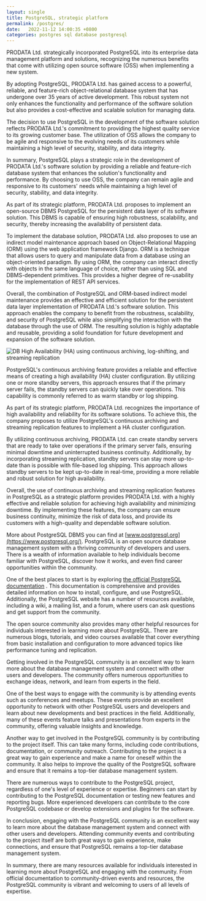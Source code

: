 ```yaml
---
layout: single
title: PostgreSQL, strategic platform
permalink: /postgres/
date:   2022-11-12 14:00:35 +0800
categories: postgres sql database postgresql
---
```


PRODATA Ltd. strategically incorporated PostgreSQL into its enterprise data management platform and solutions, recognizing the numerous benefits that come with utilizing open source software (OSS) when implementing a new system.

By adopting PostgreSQL, PRODATA Ltd. has gained access to a powerful, reliable, and feature-rich object-relational database system that has undergone over 35 years of active development. This robust system not only enhances the functionality and performance of the software solution but also provides a cost-effective and scalable solution for managing data.

The decision to use PostgreSQL in the development of the software solution reflects PRODATA Ltd.'s commitment to providing the highest quality service to its growing customer base. The utilization of OSS allows the company to be agile and responsive to the evolving needs of its customers while maintaining a high level of security, stability, and data integrity.

In summary, PostgreSQL plays a strategic role in the development of PRODATA Ltd.'s software solution by providing a reliable and feature-rich database system that enhances the solution's functionality and performance. By choosing to use OSS, the company can remain agile and responsive to its customers' needs while maintaining a high level of security, stability, and data integrity.

As part of its strategic platform, PRODATA Ltd. proposes to implement an open-source DBMS PostgreSQL for the persistent data layer of its software solution. This DBMS is capable of ensuring high robustness, scalability, and security, thereby increasing the availability of persistent data.

To implement the database solution, PRODATA Ltd. also proposes to use an indirect model maintenance approach based on Object-Relational Mapping (ORM) using the web application framework Django. ORM is a technique that allows users to query and manipulate data from a database using an object-oriented paradigm. By using ORM, the company can interact directly with objects in the same language of choice, rather than using SQL and DBMS-dependent primitives. This provides a higher degree of re-usability for the implementation of REST API services.

Overall, the combination of PostgreSQL and ORM-based indirect model maintenance provides an effective and efficient solution for the persistent data layer implementation of PRODATA Ltd.'s software solution. This approach enables the company to benefit from the robustness, scalability, and security of PostgreSQL while also simplifying the interaction with the database through the use of ORM. The resulting solution is highly adaptable and reusable, providing a solid foundation for future development and expansion of the software solution.

![DB High Availability (HA) using continuous archiving, log-shifting, and streaming replication](/assets/images/postgres/db_reliability.png "DB High Availability (HA) using continuous archiving, log-shifting, and streaming replication")

PostgreSQL's continuous archiving feature provides a reliable and effective means of creating a high availability (HA) cluster configuration. By utilizing one or more standby servers, this approach ensures that if the primary server fails, the standby servers can quickly take over operations. This capability is commonly referred to as warm standby or log shipping.

As part of its strategic platform, PRODATA Ltd. recognizes the importance of high availability and reliability for its software solutions. To achieve this, the company proposes to utilize PostgreSQL's continuous archiving and streaming replication features to implement a HA cluster configuration.

By utilizing continuous archiving, PRODATA Ltd. can create standby servers that are ready to take over operations if the primary server fails, ensuring minimal downtime and uninterrupted business continuity. Additionally, by incorporating streaming replication, standby servers can stay more up-to-date than is possible with file-based log shipping. This approach allows standby servers to be kept up-to-date in real-time, providing a more reliable and robust solution for high availability.

Overall, the use of continuous archiving and streaming replication features in PostgreSQL as a strategic platform provides PRODATA Ltd. with a highly effective and reliable solution for achieving high availability and minimizing downtime. By implementing these features, the company can ensure business continuity, minimize the risk of data loss, and provide its customers with a high-quality and dependable software solution.

More about PostgreSQL DBMS you can find at [www.postgresql.org](https://www.postgresql.org/). PostgreSQL is an open source database management system with a thriving community of developers and users. There is a wealth of information available to help individuals become familiar with PostgreSQL, discover how it works, and even find career opportunities within the community.

One of the best places to start is by exploring [the official PostgreSQL documentation](https://www.postgresql.org/docs/current/index.html) . This documentation is comprehensive and provides detailed information on how to install, configure, and use PostgreSQL. Additionally, the PostgreSQL website has a number of resources available, including a wiki, a mailing list, and a forum, where users can ask questions and get support from the community.

The open source community also provides many other helpful resources for individuals interested in learning more about PostgreSQL. There are numerous blogs, tutorials, and video courses available that cover everything from basic installation and configuration to more advanced topics like performance tuning and replication.

Getting involved in the PostgreSQL community is an excellent way to learn more about the database management system and connect with other users and developers. The community offers numerous opportunities to exchange ideas, network, and learn from experts in the field.

One of the best ways to engage with the community is by attending events such as conferences and meetups. These events provide an excellent opportunity to network with other PostgreSQL users and developers and learn about new developments and best practices in the field. Additionally, many of these events feature talks and presentations from experts in the community, offering valuable insights and knowledge.

Another way to get involved in the PostgreSQL community is by contributing to the project itself. This can take many forms, including code contributions, documentation, or community outreach. Contributing to the project is a great way to gain experience and make a name for oneself within the community. It also helps to improve the quality of the PostgreSQL software and ensure that it remains a top-tier database management system.

There are numerous ways to contribute to the PostgreSQL project, regardless of one's level of experience or expertise. Beginners can start by contributing to the PostgreSQL documentation or testing new features and reporting bugs. More experienced developers can contribute to the core PostgreSQL codebase or develop extensions and plugins for the software.

In conclusion, engaging with the PostgreSQL community is an excellent way to learn more about the database management system and connect with other users and developers. Attending community events and contributing to the project itself are both great ways to gain experience, make connections, and ensure that PostgreSQL remains a top-tier database management system.

In summary, there are many resources available for individuals interested in learning more about PostgreSQL and engaging with the community. From official documentation to community-driven events and resources, the PostgreSQL community is vibrant and welcoming to users of all levels of expertise.
